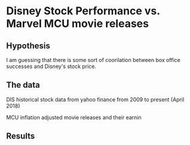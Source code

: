 # Disney Stock Performance vs. Marvel MCU movie releases

## Hypothesis 

I am guessing that there is some sort of coorilation between box office successes
and Disney's stock price.

## The data

DIS historical stock data from yahoo finance from 2009 to present (April 2018)

MCU inflation adjusted movie releases and their earnin

## Results

